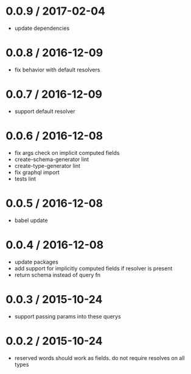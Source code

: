 
0.0.9 / 2017-02-04
==================

  * update dependencies

0.0.8 / 2016-12-09
==================

  * fix behavior with default resolvers

0.0.7 / 2016-12-09
==================

  * support default resolver

0.0.6 / 2016-12-08
==================

  * fix args check on implicit computed fields
  * create-schema-generator lint
  * create-type-generator lint
  * fix graphql import
  * tests lint

0.0.5 / 2016-12-08
==================

  * babel update

0.0.4 / 2016-12-08
==================

  * update packages
  * add support for implicitly computed fields if resolver is present
  * return schema instead of query fn

0.0.3 / 2015-10-24
==================

  * support passing params into these querys

0.0.2 / 2015-10-24
==================

  * reserved words should work as fields. do not require resolves on all types
